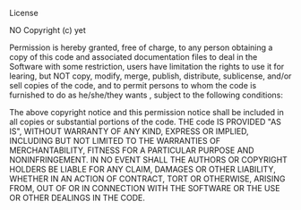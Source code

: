 License

NO Copyright (c) yet 

Permission is hereby granted, free of charge, to any person obtaining a copy
of this code and associated documentation files to deal
in the Software with some restriction, users have limitation the rights
to use it for learing, but NOT copy, modify, merge, publish, distribute, sublicense, and/or sell
copies of the code, and to permit persons to whom the code is
furnished to do as he/she/they wants , subject to the following conditions:

The above copyright notice and this permission notice shall be included in all
copies or substantial portions of the code.
THE code IS PROVIDED "AS IS", WITHOUT WARRANTY OF ANY KIND, EXPRESS OR
IMPLIED, INCLUDING BUT NOT LIMITED TO THE WARRANTIES OF MERCHANTABILITY,
FITNESS FOR A PARTICULAR PURPOSE AND NONINFRINGEMENT. IN NO EVENT SHALL THE
AUTHORS OR COPYRIGHT HOLDERS BE LIABLE FOR ANY CLAIM, DAMAGES OR OTHER
LIABILITY, WHETHER IN AN ACTION OF CONTRACT, TORT OR OTHERWISE, ARISING FROM,
OUT OF OR IN CONNECTION WITH THE SOFTWARE OR THE USE OR OTHER DEALINGS IN THE
CODE.
